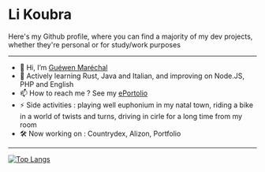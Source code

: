 # Li Koubra
Here's my Github profile, where you can find a majority of my dev projects, whether they're personal or for study/work purposes

---

- 👋 Hi, I’m [Guéwen Maréchal](https://github.com/marechalg/)
- 🌱 Actively learning Rust, Java and Italian, and improving on Node.JS, PHP and English
- 📫 How to reach me ? See my [ePortolio](http://www.guewen-marechal.ovh:8080/)
- ⚡ Side activities : playing well euphonium in my natal town, riding a bike in a world of twists and turns, driving in cirle for a long time from my room
- 🛠️ Now working on : Countrydex, Alizon, Portfolio
  
---

[![Top Langs](https://github-readme-stats.vercel.app/api/top-langs/?username=marechalg&theme=monokai)](https://github.com/anuraghazra/github-readme-stats)
